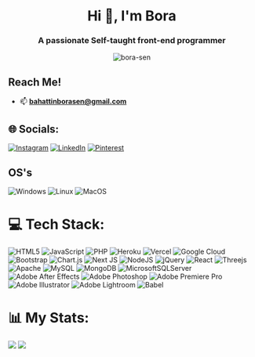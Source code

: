 <h1 align="center">Hi 👋, I'm Bora</h1>
<h3 align="center">A passionate Self-taught front-end programmer</h3>

<p align="center"> <img src="https://komarev.com/ghpvc/?username=bora-sen&label=Profile%20views&color=0e75b6&style=flat" alt="bora-sen" /> </p>

## Reach Me!
- 📫 **bahattinborasen@gmail.com**

## 🌐 Socials:
[![Instagram](https://img.shields.io/badge/Instagram-%23E4405F.svg?style=for-the-badge&?logo=Instagram&logoColor=white)](https://instagram.com/photobybora) [![LinkedIn](https://img.shields.io/badge/LinkedIn-%230077B5.svg?style=for-the-badge&?logo=linkedin&logoColor=white)](https://linkedin.com/in/bborasen) [![Pinterest](https://img.shields.io/badge/Pinterest-%23E60023.svg?style=for-the-badge&?logo=Pinterest&logoColor=white)](https://pinterest.com/seninsanbora) 

## OS's
![Windows](https://img.shields.io/badge/windows-%c3c3c3.svg?style=for-the-badge&logo=windows&logoColor=white)
![Linux](https://img.shields.io/badge/linux-%3434344.svg?style=for-the-badge&logo=linux&logoColor=white)
![MacOS](https://img.shields.io/badge/macOS-%f8f8f8f.svg?style=for-the-badge&logo=Apple&logoColor=white)

# 💻 Tech Stack:
![HTML5](https://img.shields.io/badge/html5-%23E34F26.svg?style=for-the-badge&logo=html5&logoColor=white) ![JavaScript](https://img.shields.io/badge/javascript-%23323330.svg?style=for-the-badge&logo=javascript&logoColor=%23F7DF1E) ![PHP](https://img.shields.io/badge/php-%23777BB4.svg?style=for-the-badge&logo=php&logoColor=white) ![Heroku](https://img.shields.io/badge/heroku-%23430098.svg?style=for-the-badge&logo=heroku&logoColor=white) ![Vercel](https://img.shields.io/badge/vercel-%23000000.svg?style=for-the-badge&logo=vercel&logoColor=white) ![Google Cloud](https://img.shields.io/badge/Google%20Cloud-%234285F4.svg?style=for-the-badge&logo=google-cloud&logoColor=white) ![Bootstrap](https://img.shields.io/badge/bootstrap-%23563D7C.svg?style=for-the-badge&logo=bootstrap&logoColor=white) ![Chart.js](https://img.shields.io/badge/chart.js-F5788D.svg?style=for-the-badge&logo=chart.js&logoColor=white) ![Next JS](https://img.shields.io/badge/Next-black?style=for-the-badge&logo=next.js&logoColor=white) ![NodeJS](https://img.shields.io/badge/node.js-6DA55F?style=for-the-badge&logo=node.js&logoColor=white) ![jQuery](https://img.shields.io/badge/jquery-%230769AD.svg?style=for-the-badge&logo=jquery&logoColor=white) ![React](https://img.shields.io/badge/react-%2320232a.svg?style=for-the-badge&logo=react&logoColor=%2361DAFB) ![Threejs](https://img.shields.io/badge/threejs-black?style=for-the-badge&logo=three.js&logoColor=white) ![Apache](https://img.shields.io/badge/apache-%23D42029.svg?style=for-the-badge&logo=apache&logoColor=white) ![MySQL](https://img.shields.io/badge/mysql-%2300f.svg?style=for-the-badge&logo=mysql&logoColor=white) ![MongoDB](https://img.shields.io/badge/MongoDB-%234ea94b.svg?style=for-the-badge&logo=mongodb&logoColor=white) ![MicrosoftSQLServer](https://img.shields.io/badge/Microsoft%20SQL%20Sever-CC2927?style=for-the-badge&logo=microsoft%20sql%20server&logoColor=white) ![Adobe After Effects](https://img.shields.io/badge/Adobe%20After%20Effects-9999FF.svg?style=for-the-badge&logo=Adobe%20After%20Effects&logoColor=white) ![Adobe Photoshop](https://img.shields.io/badge/adobephotoshop-%2331A8FF.svg?style=for-the-badge&logo=adobephotoshop&logoColor=white) ![Adobe Premiere Pro](https://img.shields.io/badge/Adobe%20Premiere%20Pro-9999FF.svg?style=for-the-badge&logo=Adobe%20Premiere%20Pro&logoColor=white) ![Adobe Illustrator](https://img.shields.io/badge/adobeillustrator-%23FF9A00.svg?style=for-the-badge&logo=adobeillustrator&logoColor=white) ![Adobe Lightroom](https://img.shields.io/badge/Adobe%20Lightroom-31A8FF.svg?style=for-the-badge&logo=Adobe%20Lightroom&logoColor=white) ![Babel](https://img.shields.io/badge/Babel-F9DC3e?style=for-the-badge&logo=babel&logoColor=black)
# 📊 My Stats:
![](https://github-readme-streak-stats.herokuapp.com/?user=bora-sen&theme=dark&hide_border=true)
![](https://github-readme-stats.vercel.app/api/top-langs/?username=bora-sen&theme=dark&hide_border=true&include_all_commits=true&count_private=false&layout=compact)

